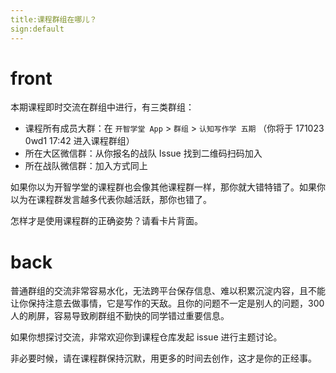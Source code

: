 ```yaml
---
title:课程群组在哪儿？
sign:default
---
```


# front
本期课程即时交流在群组中进行，有三类群组：

- 课程所有成员大群：在 `开智学堂 App` > `群组` > `认知写作学 五期` （你将于 171023 0wd1 17:42 进入课程群组）
- 所在大区微信群：从你报名的战队 Issue 找到二维码扫码加入
- 所在战队微信群：加入方式同上

如果你以为开智学堂的课程群也会像其他课程群一样，那你就大错特错了。如果你以为在课程群发言越多代表你越活跃，那你也错了。

怎样才是使用课程群的正确姿势？请看卡片背面。


# back

普通群组的交流非常容易水化，无法跨平台保存信息、难以积累沉淀内容，且不能让你保持注意去做事情，它是写作的天敌。且你的问题不一定是别人的问题，300 人的刷屏，容易导致刷群组不勤快的同学错过重要信息。 

如果你想探讨交流，非常欢迎你到课程仓库发起 issue 进行主题讨论。 

非必要时候，请在课程群保持沉默，用更多的时间去创作，这才是你的正经事。




